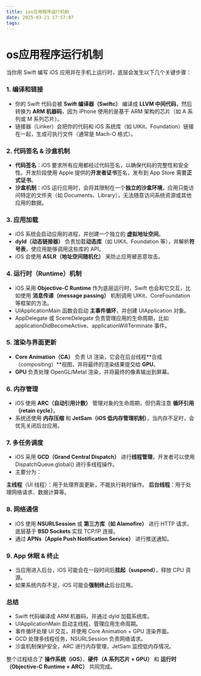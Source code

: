 ```yaml
---
title: ios应用程序运行机制
date: 2025-03-21 17:57:07
tags:
---
```




# os应用程序运行机制

当你用 Swift 编写 iOS 应用并在手机上运行时，底层会发生以下几个关键步骤：



### **1. 编译和链接**


- 你的 Swift 代码会被 **Swift 编译器（Swiftc）** 编译成 **LLVM 中间代码**，然后转换为 **ARM 机器码**，因为 iPhone 使用的是基于 ARM 架构的芯片（如 A 系列或 M 系列芯片）。
- 链接器（Linker）会把你的代码和 iOS 系统库（如 UIKit、Foundation）链接在一起，生成可执行文件（通常是 Mach-O 格式）。


### **2. 代码签名 & 沙盒机制**


- **代码签名**：iOS 要求所有应用都经过代码签名，以确保代码的完整性和安全性。开发阶段使用 Apple 提供的**开发者证书**签名，发布到 App Store 需要**正式证书**。
- **沙盒机制**：iOS 运行应用时，会将其限制在一个**独立的沙盒环境**，应用只能访问特定的文件夹（如 Documents、Library），无法随意访问系统资源或其他应用的数据。


### **3. 应用加载**


- iOS 系统会启动应用的进程，并创建一个独立的 **虚拟地址空间**。
- **dyld（动态链接器）** 负责加载**动态库**（如 UIKit、Foundation 等），并解析**符号表**，使应用能够调用这些库的 API。
- iOS 会使用 **ASLR（地址空间随机化）** 来防止应用被恶意攻击。


### **4. 运行时（Runtime）机制**


- iOS 采用 **Objective-C Runtime** 作为底层运行时，Swift 也会和它交互，比如使用 **消息传递（message passing）** 机制调用 UIKit、CoreFoundation 等框架的方法。
- UIApplicationMain 函数会启动 **主事件循环**，并创建 UIApplication 对象。
- AppDelegate 或 SceneDelegate 负责管理应用的生命周期，比如 applicationDidBecomeActive、applicationWillTerminate 事件。


### **5. 渲染与界面更新**


- **Core Animation（CA）** 负责 UI 渲染，它会在后台线程**合成（compositing）**视图，并将最终的渲染结果提交给 **GPU**。
- **GPU** 负责处理 OpenGL/Metal 渲染，并将最终的像素输出到屏幕。


### **6. 内存管理**


- iOS 使用 **ARC（自动引用计数）** 管理对象的生命周期，但仍需注意 **循环引用（retain cycle）**。
- 系统还使用 **内存压缩** 和 **JetSam（iOS 低内存管理机制）**，当内存不足时，会优先关闭后台应用。


### **7. 多任务调度**


- iOS 采用 **GCD（Grand Central Dispatch）** 进行**线程管理**，开发者可以使用 DispatchQueue.global() 进行多线程操作。
- 主要分为：

**主线程**（UI 线程）：用于处理界面更新，不能执行耗时操作。
**后台线程**：用于处理网络请求、数据计算等。


### **8. 网络通信**


- iOS 使用 **NSURLSession** 或 **第三方库（如 Alamofire）** 进行 HTTP 请求，底层基于 **BSD Sockets** 实现 TCP/IP 连接。
- 通过 **APNs（Apple Push Notification Service）** 进行推送通知。


### **9. App 休眠 & 终止**


- 当应用进入后台，iOS 可能会在一段时间后**挂起（suspend）**，释放 CPU 资源。
- 如果系统内存不足，iOS 可能会**强制终止**后台应用。


### **总结**


- Swift 代码编译成 ARM 机器码，并通过 dyld 加载系统库。
- UIApplicationMain 启动主线程，管理应用生命周期。
- 事件循环处理 UI 交互，并使用 Core Animation + GPU 渲染界面。
- GCD 处理多线程任务，NSURLSession 负责网络请求。
- 沙盒机制保护安全，ARC 进行内存管理，JetSam 监控低内存情况。

整个过程结合了 **操作系统（iOS）**、**硬件（A 系列芯片 + GPU）** 和 **运行时（Objective-C Runtime + ARC）** 共同完成。